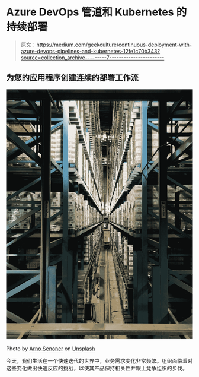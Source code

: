 # Azure DevOps 管道和 Kubernetes 的持续部署

> 原文：<https://medium.com/geekculture/continuous-deployment-with-azure-devops-pipelines-and-kubernetes-12fe1c70b343?source=collection_archive---------7----------------------->

## 为您的应用程序创建连续的部署工作流

![](img/8ee661da89be38d57dfc5f9a9c48f64e.png)

Photo by [Arno Senoner](https://unsplash.com/@arnosenoner?utm_source=medium&utm_medium=referral) on [Unsplash](https://unsplash.com?utm_source=medium&utm_medium=referral)

今天，我们生活在一个快速迭代的世界中，业务需求变化非常频繁。组织面临着对这些变化做出快速反应的挑战，以使其产品保持相关性并跟上竞争组织的步伐。